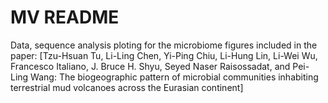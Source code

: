 # MV README
Data, sequence analysis ploting for the microbiome figures included in the paper: [Tzu-Hsuan Tu, Li-Ling Chen, Yi-Ping Chiu, Li-Hung Lin, Li-Wei Wu, Francesco Italiano,
J. Bruce H. Shyu, Seyed Naser Raisossadat, and Pei-Ling Wang: The biogeographic pattern of microbial communities inhabiting terrestrial mud volcanoes across the Eurasian continent]
